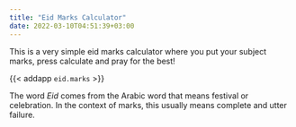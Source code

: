 ```yaml
---
title: "Eid Marks Calculator"
date: 2022-03-10T04:51:39+03:00
---
```


This is a very simple eid marks calculator where you put your subject marks,
press calculate and pray for the best!

<!--more-->

{{< addapp `eid.marks` >}}

The word *Eid* comes from the Arabic word that means festival or celebration. In
the context of marks, this usually means complete and utter failure.
